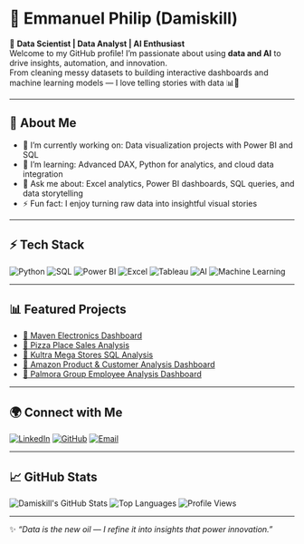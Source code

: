 # 👋 Emmanuel Philip (Damiskill)

🎯 **Data Scientist | Data Analyst | AI Enthusiast**  
Welcome to my GitHub profile! I’m passionate about using **data and AI** to drive insights, automation, and innovation.  
From cleaning messy datasets to building interactive dashboards and machine learning models — I love telling stories with data 📊🤖  

---

## 🚀 About Me
- 🔭 I’m currently working on: Data visualization projects with Power BI and SQL
- 🌱 I’m learning: Advanced DAX, Python for analytics, and cloud data integration
- 💬 Ask me about: Excel analytics, Power BI dashboards, SQL queries, and data storytelling
- ⚡ Fun fact: I enjoy turning raw data into insightful visual stories

---

## ⚡ Tech Stack
![Python](https://img.shields.io/badge/Python-3776AB?style=for-the-badge&logo=python&logoColor=white)
![SQL](https://img.shields.io/badge/SQL-4479A1?style=for-the-badge&logo=database&logoColor=white)
![Power BI](https://img.shields.io/badge/Power%20BI-F2C811?style=for-the-badge&logo=powerbi&logoColor=black)
![Excel](https://img.shields.io/badge/Excel-217346?style=for-the-badge&logo=microsoftexcel&logoColor=white)
![Tableau](https://img.shields.io/badge/Tableau-E97627?style=for-the-badge&logo=tableau&logoColor=white)
![AI](https://img.shields.io/badge/Artificial%20Intelligence-8A2BE2?style=for-the-badge&logo=openai&logoColor=white)
![Machine Learning](https://img.shields.io/badge/Machine%20Learning-FF6F00?style=for-the-badge&logo=tensorflow&logoColor=white)

---

## 📊 Featured Projects
- [📁 Maven Electronics Dashboard](https://github.com/Damiskill/Maven-Electronics---Global-Sales-Dashboard)
- [🍕 Pizza Place Sales Analysis](https://github.com/EmmanuelPhilip/Pizza-Place-Sales)
- [🏬 Kultra Mega Stores SQL Analysis](https://github.com/EmmanuelPhilip/Kultra-Mega-Stores)
- [🛒 Amazon Product & Customer Analysis Dashboard](https://github.com/Damiskill/Amazon-Product-and-Customer-Analysis-and-Dashboard)
- [👥 Palmora Group Employee Analysis Dashboard](https://github.com/Damiskill/Palmora-Group-Employee-Analysis-and-Dashboard)

---

## 🌍 Connect with Me
[![LinkedIn](https://img.shields.io/badge/LinkedIn-0077B5?style=for-the-badge&logo=linkedin&logoColor=white)](https://www.linkedin.com/in/philipemmanuel)
[![GitHub](https://img.shields.io/badge/GitHub-181717?style=for-the-badge&logo=github&logoColor=white)](https://github.com/damiskill)
[![Email](https://img.shields.io/badge/Email-D14836?style=for-the-badge&logo=gmail&logoColor=white)](mailto:emmanuelphilip685d@gmail.com)

---

## 📈 GitHub Stats
![Damiskill's GitHub Stats](https://github-readme-stats.vercel.app/api?username=damiskill&show_icons=true&theme=radical)
![Top Languages](https://github-readme-stats.vercel.app/api/top-langs/?username=damiskill&layout=compact&theme=radical)
![Profile Views](https://komarev.com/ghpvc/?username=damiskill&color=brightgreen)

---

✨ _“Data is the new oil — I refine it into insights that power innovation.”_

